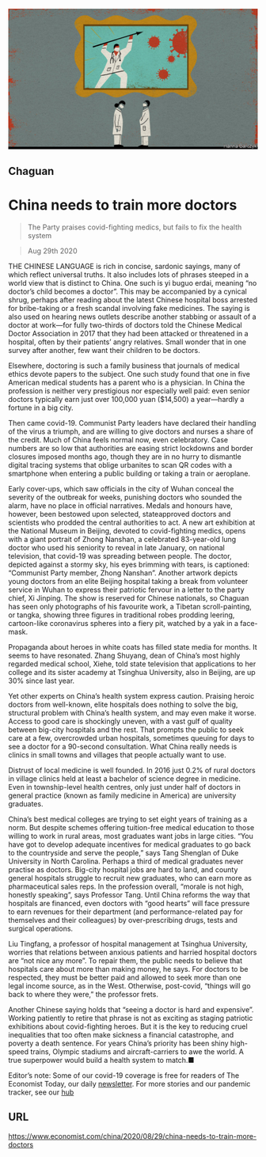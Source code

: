 ![](./images/20200829_CND000_0.jpg)

## Chaguan

# China needs to train more doctors

> The Party praises covid-fighting medics, but fails to fix the health system

> Aug 29th 2020

THE CHINESE LANGUAGE is rich in concise, sardonic sayings, many of which reflect universal truths. It also includes lots of phrases steeped in a world view that is distinct to China. One such is yi buguo erdai, meaning “no doctor’s child becomes a doctor”. This may be accompanied by a cynical shrug, perhaps after reading about the latest Chinese hospital boss arrested for bribe-taking or a fresh scandal involving fake medicines. The saying is also used on hearing news outlets describe another stabbing or assault of a doctor at work—for fully two-thirds of doctors told the Chinese Medical Doctor Association in 2017 that they had been attacked or threatened in a hospital, often by their patients’ angry relatives. Small wonder that in one survey after another, few want their children to be doctors.

Elsewhere, doctoring is such a family business that journals of medical ethics devote papers to the subject. One such study found that one in five American medical students has a parent who is a physician. In China the profession is neither very prestigious nor especially well paid: even senior doctors typically earn just over 100,000 yuan ($14,500) a year—hardly a fortune in a big city.

Then came covid-19. Communist Party leaders have declared their handling of the virus a triumph, and are willing to give doctors and nurses a share of the credit. Much of China feels normal now, even celebratory. Case numbers are so low that authorities are easing strict lockdowns and border closures imposed months ago, though they are in no hurry to dismantle digital tracing systems that oblige urbanites to scan QR codes with a smartphone when entering a public building or taking a train or aeroplane.

Early cover-ups, which saw officials in the city of Wuhan conceal the severity of the outbreak for weeks, punishing doctors who sounded the alarm, have no place in official narratives. Medals and honours have, however, been bestowed upon selected, stateapproved doctors and scientists who prodded the central authorities to act. A new art exhibition at the National Museum in Beijing, devoted to covid-fighting medics, opens with a giant portrait of Zhong Nanshan, a celebrated 83-year-old lung doctor who used his seniority to reveal in late January, on national television, that covid-19 was spreading between people. The doctor, depicted against a stormy sky, his eyes brimming with tears, is captioned: “Communist Party member, Zhong Nanshan”. Another artwork depicts young doctors from an elite Beijing hospital taking a break from volunteer service in Wuhan to express their patriotic fervour in a letter to the party chief, Xi Jinping. The show is reserved for Chinese nationals, so Chaguan has seen only photographs of his favourite work, a Tibetan scroll-painting, or tangka, showing three figures in traditional robes prodding leering, cartoon-like coronavirus spheres into a fiery pit, watched by a yak in a face-mask.

Propaganda about heroes in white coats has filled state media for months. It seems to have resonated. Zhang Shuyang, dean of China’s most highly regarded medical school, Xiehe, told state television that applications to her college and its sister academy at Tsinghua University, also in Beijing, are up 30% since last year.

Yet other experts on China’s health system express caution. Praising heroic doctors from well-known, elite hospitals does nothing to solve the big, structural problem with China’s health system, and may even make it worse. Access to good care is shockingly uneven, with a vast gulf of quality between big-city hospitals and the rest. That prompts the public to seek care at a few, overcrowded urban hospitals, sometimes queuing for days to see a doctor for a 90-second consultation. What China really needs is clinics in small towns and villages that people actually want to use.

Distrust of local medicine is well founded. In 2016 just 0.2% of rural doctors in village clinics held at least a bachelor of science degree in medicine. Even in township-level health centres, only just under half of doctors in general practice (known as family medicine in America) are university graduates.

China’s best medical colleges are trying to set eight years of training as a norm. But despite schemes offering tuition-free medical education to those willing to work in rural areas, most graduates want jobs in large cities. “You have got to develop adequate incentives for medical graduates to go back to the countryside and serve the people,” says Tang Shenglan of Duke University in North Carolina. Perhaps a third of medical graduates never practise as doctors. Big-city hospital jobs are hard to land, and county general hospitals struggle to recruit new graduates, who can earn more as pharmaceutical sales reps. In the profession overall, “morale is not high, honestly speaking”, says Professor Tang. Until China reforms the way that hospitals are financed, even doctors with “good hearts” will face pressure to earn revenues for their department (and performance-related pay for themselves and their colleagues) by over-prescribing drugs, tests and surgical operations.

Liu Tingfang, a professor of hospital management at Tsinghua University, worries that relations between anxious patients and harried hospital doctors are “not nice any more”. To repair them, the public needs to believe that hospitals care about more than making money, he says. For doctors to be respected, they must be better paid and allowed to seek more than one legal income source, as in the West. Otherwise, post-covid, “things will go back to where they were,” the professor frets.

Another Chinese saying holds that “seeing a doctor is hard and expensive”. Working patiently to retire that phrase is not as exciting as staging patriotic exhibitions about covid-fighting heroes. But it is the key to reducing cruel inequalities that too often make sickness a financial catastrophe, and poverty a death sentence. For years China’s priority has been shiny high-speed trains, Olympic stadiums and aircraft-carriers to awe the world. A true superpower would build a health system to match.■

Editor’s note: Some of our covid-19 coverage is free for readers of The Economist Today, our daily [newsletter](https://www.economist.com/https://my.economist.com/user#newsletter). For more stories and our pandemic tracker, see our [hub](https://www.economist.com//news/2020/03/11/the-economists-coverage-of-the-coronavirus)

## URL

https://www.economist.com/china/2020/08/29/china-needs-to-train-more-doctors
